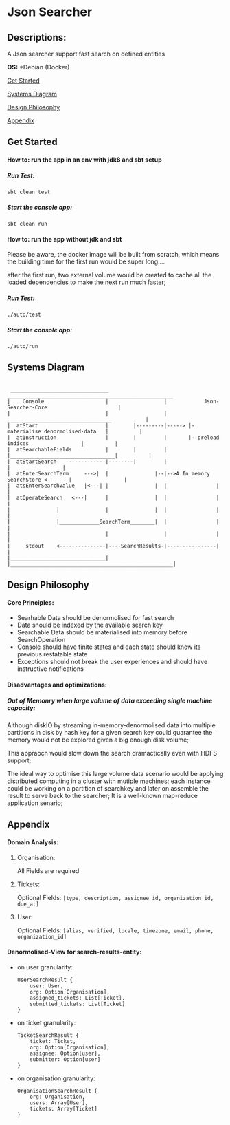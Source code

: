 # Json Searcher

## Descriptions:
A Json searcher support fast search on defined entities

**OS:** *Debian (Docker)

[Get Started](#get-started)

[Systems Diagram](#systems-diagram)

[Design Philosophy](#design-philosophy)

[Appendix](#appendix)


## Get Started

#### How to: run the app in an env with jdk8 and sbt setup

##### Run Test:
 
```
sbt clean test
```

##### Start the console app: 
 
```
sbt clean run
```

#### How to: run the app without jdk and sbt
Please be aware, the docker image will be built from scratch, which means the building time for the first run would be super long.... 

after the first run, two external volume would be created to cache all the loaded dependencies to make the next run much faster;

##### Run Test:
 
```
./auto/test
```

##### Start the console app: 
 
```
./auto/run
```

## Systems Diagram

```
 
 ________________________________                  ______________________________________________________
|    Console                    |                  |            Json-Searcher-Core                       |
|                               |                  |        __________________________________           |               
|  atStart                      |        |---------|-----> |- materialise denormolised-data   |          |
|  atInstruction                |        |         |       |- preload indices                 |          |
|  atSearchableFields           |        |         |       |__________________________________|          |                         
|  atStartSearch   -------------|--------|         |                                   |                 |
|  atEnterSearchTerm     --->|  |               |--|-->A In memory SearchStore <-------|                 |
|  atsEnterSearchValue   |<---| |               |  |                |                                    |
|  atOperateSearch   <---|      |               |  |                |                                    |
|               |               |               |  |                |                                    |
|               |_____________SearchTerm________|  |                |                                    |
|                               |                  |                |                                    |   
|     stdout    <---------------|----SearchResults-|----------------|                                    |
|_______________________________|                  |_____________________________________________________|
```

## Design Philosophy

#### Core Principles:
- Searhable Data should be denormolised for fast search
- Data should be indexed by the available search key
- Searchable Data should be materialised into memory before SearchOperation
- Console should have finite states and each state should know its previous restatable state
- Exceptions should not break the user experiences and should have instructive notifications

#### Disadvantages and optimizations:

##### Out of Memonry when large volume of data exceeding single machine capacity:

Although diskIO by streaming in-memory-denormolised data into multiple partitions in disk by hash key for a given search key could guarantee the memory would not be explored given a big enough disk volume; 

This appraoch would slow down the search dramactically even with HDFS support;

The ideal way to optimise this large volume data scenario would be applying distributed computing in a cluster with mutiple machines; each instance could be working on a partition of searchkey and later on assemble the result to serve back to the searcher; It is a well-known map-reduce application senario;



## Appendix

#### Domain Analysis:
1. Organisation: 

    All Fields are required

2. Tickets: 
    
    Optional Fields: `[type, description, assignee_id, organization_id, due_at]`

3. User:
    
    Optional Fields: `[alias, verified, locale, timezone, email, phone, organization_id]`

#### Denormolised-View for search-results-entity:
- on user granularity:
    ```
    UserSearchResult {
        user: User,
        org: Option[Organisation],
        assigned_tickets: List[Ticket],
        submitted_tickets: List[Ticket]   
    }
    ```
- on ticket granularity:
    ```
    TicketSearchResult {
        ticket: Ticket,
        org: Option[Organisation],
        assignee: Option[user],
        submitter: Option[user] 
    }
    ```
- on organisation granularity:
    ```
    OrganisationSearchResult {
        org: Organisation,
        users: Array[User],
        tickets: Array[Ticket]
    }
    ```